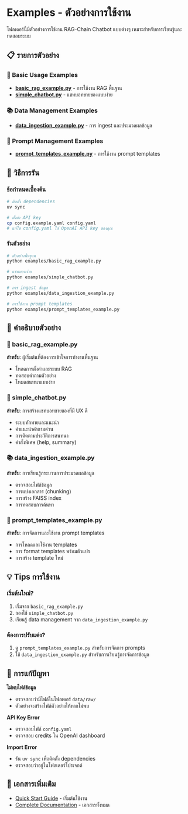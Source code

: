 # Examples - ตัวอย่างการใช้งาน

โฟลเดอร์นี้มีตัวอย่างการใช้งาน RAG-Chain Chatbot แบบต่างๆ เหมาะสำหรับการเรียนรู้และทดสอบระบบ

## 📋 รายการตัวอย่าง

### 🤖 Basic Usage Examples
- **[basic_rag_example.py](basic_rag_example.py)** - การใช้งาน RAG พื้นฐาน
- **[simple_chatbot.py](simple_chatbot.py)** - แชทบอทขายของแบบง่าย

### 📚 Data Management Examples  
- **[data_ingestion_example.py](data_ingestion_example.py)** - การ ingest และประมวลผลข้อมูล

### 📝 Prompt Management Examples
- **[prompt_templates_example.py](prompt_templates_example.py)** - การใช้งาน prompt templates

## 🚀 วิธีการรัน

### ข้อกำหนดเบื้องต้น
```bash
# ติดตั้ง dependencies
uv sync

# ตั้งค่า API key
cp config.example.yaml config.yaml
# แก้ไข config.yaml ใส่ OpenAI API key ของคุณ
```

### รันตัวอย่าง
```bash
# ตัวอย่างพื้นฐาน
python examples/basic_rag_example.py

# แชทบอทง่าย
python examples/simple_chatbot.py

# การ ingest ข้อมูล
python examples/data_ingestion_example.py

# การใช้งาน prompt templates
python examples/prompt_templates_example.py
```

## 📖 คำอธิบายตัวอย่าง

### 🤖 basic_rag_example.py
**สำหรับ**: ผู้เริ่มต้นที่ต้องการเข้าใจการทำงานพื้นฐาน
- โหลดการตั้งค่าและระบบ RAG
- ทดสอบคำถามตัวอย่าง
- โหมดสนทนาแบบง่าย

### 💬 simple_chatbot.py  
**สำหรับ**: การสร้างแชทบอทขายของที่มี UX ดี
- ระบบทักทายและแนะนำ
- คำแนะนำคำถามด่วน
- การติดตามประวัติการสนทนา
- คำสั่งพิเศษ (help, summary)

### 📚 data_ingestion_example.py
**สำหรับ**: การเรียนรู้กระบวนการประมวลผลข้อมูล
- ตรวจสอบไฟล์ข้อมูล
- การแบ่งเอกสาร (chunking)
- การสร้าง FAISS index
- การทดสอบการค้นหา

### 📝 prompt_templates_example.py
**สำหรับ**: การจัดการและใช้งาน prompt templates
- การโหลดและใช้งาน templates
- การ format templates พร้อมตัวแปร
- การสร้าง template ใหม่

## 💡 Tips การใช้งาน

### เริ่มต้นใหม่?
1. เริ่มจาก `basic_rag_example.py`
2. ลองใช้ `simple_chatbot.py` 
3. เรียนรู้ data management จาก `data_ingestion_example.py`

### ต้องการปรับแต่ง?
1. ดู `prompt_templates_example.py` สำหรับการจัดการ prompts
2. ใช้ `data_ingestion_example.py` สำหรับการเรียนรู้การจัดการข้อมูล

## 🔧 การแก้ปัญหา

**ไม่พบไฟล์ข้อมูล**
- ตรวจสอบว่ามีไฟล์ในโฟลเดอร์ `data/raw/`
- ตัวอย่างจะสร้างไฟล์ตัวอย่างให้หากไม่พบ

**API Key Error**  
- ตรวจสอบไฟล์ `config.yaml`
- ตรวจสอบ credits ใน OpenAI dashboard

**Import Error**
- รัน `uv sync` เพื่อติดตั้ง dependencies
- ตรวจสอบว่าอยู่ในโฟลเดอร์โปรเจกต์

## 🔗 เอกสารเพิ่มเติม

- [Quick Start Guide](../docs/quickstart.md) - เริ่มต้นใช้งาน
- [Complete Documentation](../docs/README.md) - เอกสารทั้งหมด 